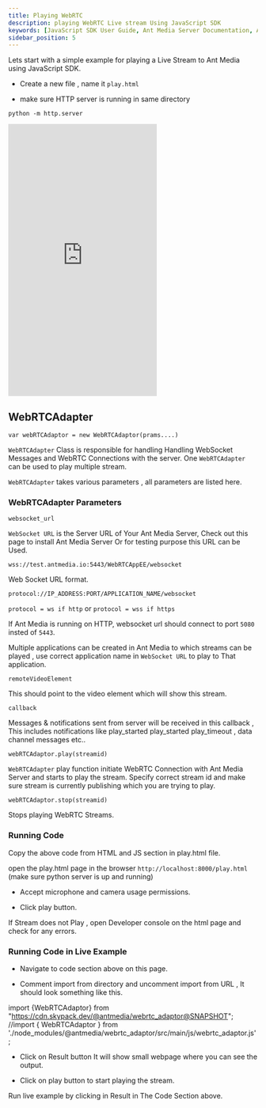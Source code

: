 ```yaml
---
title: Playing WebRTC
description: playing WebRTC Live stream Using JavaScript SDK 
keywords: [JavaScript SDK User Guide, Ant Media Server Documentation, Ant Media Server Tutorials]
sidebar_position: 5
---
```


Lets start with a simple example for playing a Live Stream to Ant Media using JavaScript SDK.

- Create a new file , name it `play.html`

- make sure HTTP server is running in same directory

```
python -m http.server
```

<iframe height="550" style={{ width: '100%' }} scrolling="no" title="Quick WebRTC Play - Ant Media Server" src="https://codepen.io/USAMAWIZARD/embed/myboqYB?default-tab=js&editable=true" frameborder="no" loading="lazy" allowtransparency="true" allowfullscreen="true">
  See the Pen <a href="https://codepen.io/USAMAWIZARD/pen/myboqYB">
  Quick WebRTC Play - Ant Media Server</a> by USAMA (<a href="https://codepen.io/USAMAWIZARD">@USAMAWIZARD</a>)
  on <a href="https://codepen.io">CodePen</a>.
</iframe>

## WebRTCAdapter

```
var webRTCAdaptor = new WebRTCAdaptor(prams....)
```

`WebRTCAdapter` Class is responsible for handling Handling WebSocket Messages and WebRTC Connections with the server.
One `WebRTCAdapter` can be used to play multiple stream.

`WebRTCAdapter` takes various parameters , all parameters are listed here. 

### WebRTCAdapter Parameters

```
websocket_url
```

`WebSocket URL` is the Server URL of Your Ant Media Server, Check out this page to install Ant Media Server Or for testing purpose this URL can be Used. 

`wss://test.antmedia.io:5443/WebRTCAppEE/websocket`

Web Socket URL format.
```
protocol://IP_ADDRESS:PORT/APPLICATION_NAME/websocket
```

`protocol = ws if http` or
`protocol = wss if https`

If Ant Media is running on HTTP, websocket url should connect to port `5080` insted of `5443`.

Multiple applications can be created in Ant Media to which streams can be played , use correct application name in `WebSocket URL` to play to That application.

```
remoteVideoElement
```

This should point to the video element which will show this stream.

```
callback
```

Messages & notifications sent from server will be received in this callback , This includes notifications like play_started play_started play_timeout , data channel messages etc..

```
webRTCAdaptor.play(streamid)
```

 `WebRTCAdapter` play function initiate  WebRTC Connection with Ant Media Server and starts to play the stream. Specify correct stream id and make sure stream is currently publishing which you are trying to play. 

```
webRTCAdaptor.stop(streamid)
```
Stops playing WebRTC Streams.


### Running Code

Copy the above code from HTML and JS section in  play.html file.

open the play.html page in the browser `http://localhost:8000/play.html`  (make sure python server is up and running)

 - Accept microphone and camera usage permissions.

 - Click play button.

If Stream does not Play , open Developer console on the html page and check for any errors.

### Running Code in Live Example

- Navigate to code section above on this page.

- Comment import from directory and uncomment import from URL , It should look something like this.

import {WebRTCAdaptor} from "https://cdn.skypack.dev/@antmedia/webrtc_adaptor@SNAPSHOT";
//import { WebRTCAdaptor } from './node_modules/@antmedia/webrtc_adaptor/src/main/js/webrtc_adaptor.js';

- Click on Result button It will show small webpage where you can see the output.

- Click on play button to start playing the stream.

Run live example by clicking in Result in The Code Section above.


